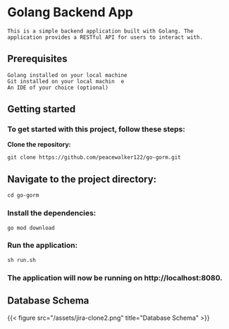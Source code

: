 # Golang Backend App
    This is a simple backend application built with Golang. The application provides a RESTful API for users to interact with.

## Prerequisites

    Golang installed on your local machine
    Git installed on your local machin  e
    An IDE of your choice (optional)

## Getting started

### To get started with this project, follow these steps:

**Clone the repository:**

    git clone https://github.com/peacewalker122/go-gorm.git
## Navigate to the project directory:
    cd go-gorm
### Install the dependencies:
    go mod download
### Run the application: 
    sh run.sh
    
### The application will now be running on http://localhost:8080.

## Database Schema

{{< figure src="/assets/jira-clone2.png" title="Database Schema" >}}
